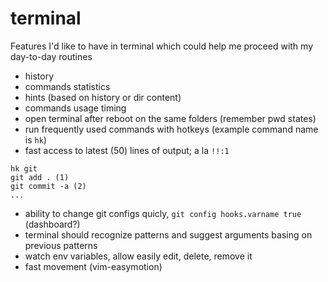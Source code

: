 # terminal
Features I'd like to have in terminal which could help me proceed with my day-to-day routines

- history
- commands statistics
- hints (based on history or dir content)
- commands usage timing
- open terminal after reboot on the same folders (remember pwd states)
- run frequently used commands with hotkeys (example command name is `hk`)
- fast access to latest (50) lines of output; a la `!!:1`
```
hk git
git add . (1)
git commit -a (2)
...
```
- ability to change git configs quicly, `git config hooks.varname true` (dashboard?)
- terminal should recognize patterns and suggest arguments basing on previous patterns
- watch env variables, allow easily edit, delete, remove it
- fast movement (vim-easymotion)
